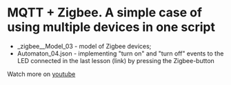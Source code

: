# MQTT + Zigbee. A simple case of using multiple devices in one script

- _zigbee__Model_03 - model of Zigbee devices;
- Аutomaton_04.json - implementing "turn on" and "turn off" events to the LED connected in the last lesson (link) by pressing the Zigbee-button

Watch more on [youtube](https://www.youtube.com/watch?v=PZs_Qop051o&list=PLb9vz8ebECgXBgilNF5UF7j01h2xWS-3I&index=8)